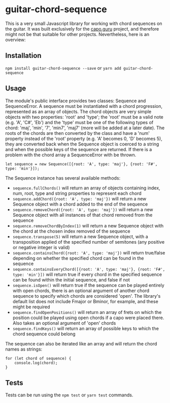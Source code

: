 # guitar-chord-sequence

This is a very small Javascript library for working with chord sequences on the guitar. It was built exclusively for the [capo.guru](http://capo.guru) project, and therefore might not be that suitable for other projects. Nevertheless, here is an overview:

## Installation

`npm install guitar-chord-sequence --save` or `yarn add guitar-chord-sequence`


## Usage

The module's public interface provides two classes: Sequence and SequenceError. A sequence must be instantiated with a chord progression, represented as an array of objects. The chord objects are very simple objects with two properties: 'root' and 'type'; the 'root' must be a valid note (e.g. 'A', 'C#', 'Eb') and the 'type' must be one of the following types of chord: 'maj', 'min', '7', 'min7', 'maj7' (more will be added at a later date). The roots of the chords are then converted by the class and have a 'num' property instead of the 'root' property (e.g. 'A' becomes 0, 'D' becomes 5), they are converted back when the Sequence object is coerced to a string and when the possible keys of the sequence are returned. If there is a problem with the chord array a SequenceError with be thrown. 

```let sequence = new Sequence([{root: 'A', type: 'maj'}, {root: 'F#', type: 'min'}]);```

The Sequence instance has several available methods:

* `sequence.fullChords()` will return an array of objects containing index, num, root, type and string properties to represent each chord
* `sequence.addChord({root: 'A', type: 'maj'})` will return a new Sequence object with a chord added to the end of the sequence
* `sequence.removeChord({root: 'A', type: 'maj'})` will return a new Sequence object with all instances of that chord removed from the sequence
* `sequence.removeChordByIndex(1)` will return a new Sequence object with the chord at the chosen index removed of the sequence
* `sequence.transpose(5)` will return a new Sequence object, with a transposition applied of the specified number of semitones (any positive or negative integer is valid)
* `sequence.containsChord({root: 'A', type: 'maj'})` will return true/false depending on whether the specified chord can be found in the sequence
* `sequence.containsEveryChord([{root: 'A', type: 'maj'}, {root: 'F#', type: 'min'}])` will return true if every chord in the specified sequence can be found within the initial sequence, and false if not
* `sequence.isOpen()` will return true if the sequence can be played entirely with open chords, there is an optional argument of another chord sequence to specify which chords are considered 'open'. The library's default list does not include Fmajor or Bminor, for example, and these might be required
* `sequence.findOpenPositions()` will return an array of frets on which the position could be played using open chords if a capo were placed there. Also takes an optional argument of 'open' chords
* `sequence.findKeys()` will return an array of possible keys to which the chord sequence could belong

The sequence can also be iterated like an array and will return the chord names as strings:

```
for (let chord of sequence) {
    console.log(chord);
}
```

## Tests

Tests can be run using the `npm test` or `yarn test` commands. 
